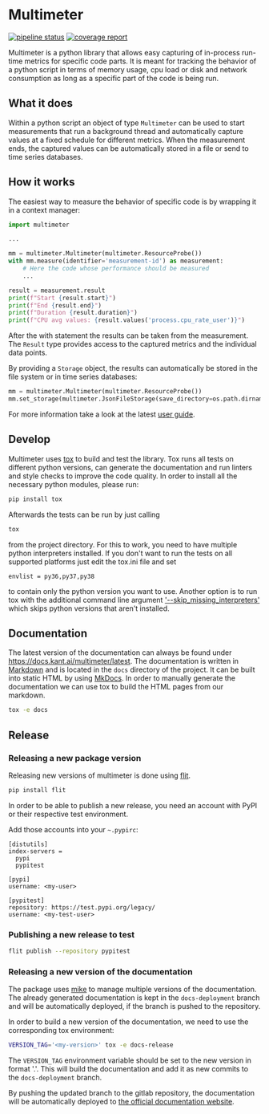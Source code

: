 # Multimeter

 [![pipeline status](https://gitlab.com/kantai/multimeter/badges/mainline/pipeline.svg)](https://gitlab.com/kantai/multimeter/-/commits/mainline)
 [![coverage report](https://gitlab.com/kantai/multimeter/badges/mainline/coverage.svg)](https://gitlab.com/kantai/multimeter/-/commits/mainline)

Multimeter is a python library that allows easy capturing of in-process run-time metrics
for specific code parts. It is meant for tracking the behavior of a python script in terms
of memory usage, cpu load or disk and network consumption as long as a specific part of
the code is being run.

## What it does

Within a python script an object of type `Multimeter` can be used to start measurements
that run a background thread and automatically capture values at a fixed schedule for
different metrics. When the measurement ends, the captured values can be automatically
stored in a file or send to time series databases.

## How it works

The easiest way to measure the behavior of specific code is by wrapping it in a context
manager:

```python
import multimeter

...

mm = multimeter.Multimeter(multimeter.ResourceProbe())
with mm.measure(identifier='measurement-id') as measurement:
    # Here the code whose performance should be measured
    ...

result = measurement.result
print(f"Start {result.start}")
print(f"End {result.end}")
print(f"Duration {result.duration}")
print(f"CPU avg values: {result.values('process.cpu_rate_user')}")

```
After the with statement the results can be taken from the measurement. The `Result` type
provides access to the captured metrics and the individual data points.

By providing a `Storage` object, the results can automatically be stored in the file
system or in time series databases:

```python
mm = multimeter.Multimeter(multimeter.ResourceProbe())
mm.set_storage(multimeter.JsonFileStorage(save_directory=os.path.dirname(__file__)))
```

For more information take a look at the latest [user guide](https://docs.kant.ai/multimeter/latest/user_guide/).

## Develop

Multimeter uses [tox](https://tox.wiki/en/latest/index.html) to build and test the library.
Tox runs all tests on different python versions, can generate the documentation and run
linters and style checks to improve the code quality.
In order to install all the necessary python modules, please run:

```bash
pip install tox
```

Afterwards the tests can be run by just calling

```bash
tox
```

from the project directory. For this to work, you need to have multiple python
interpreters installed. If you don't want to run the tests on all supported platforms
just edit the tox.ini file and set
```
envlist = py36,py37,py38
```
to contain only the python version you want to use. Another option is to run tox with
the additional command line argument
['--skip_missing_interpreters'](https://tox.wiki/en/latest/config.html#conf-skip_missing_interpreters)
which skips python versions that aren't installed.


## Documentation

The latest version of the documentation can always be found under https://docs.kant.ai/multimeter/latest.
The documentation is written in [Markdown](https://daringfireball.net/projects/markdown/)
and is located in the `docs` directory of the project.
It can be built into static HTML by using [MkDocs](https://www.mkdocs.org/).
In order to manually generate the documentation we can use tox to build the HTML pages from our markdown.

```bash
tox -e docs
```

## Release

### Releasing a new package version

Releasing new versions of multimeter is done using [flit](https://flit.readthedocs.io/en/latest/).

```bash
pip install flit
```

In order to be able to publish a new release, you need an account with PyPI or their
respective test environment.

Add those accounts into your `~.pypirc`:
```
[distutils]
index-servers =
  pypi
  pypitest

[pypi]
username: <my-user>

[pypitest]
repository: https://test.pypi.org/legacy/
username: <my-test-user>
```


### Publishing a new release to test

```bash
flit publish --repository pypitest
```

### Releasing a new version of the documentation

The package uses [mike](https://github.com/jimporter/mike)
to manage multiple versions of the documentation. The already generated documentation is kept
in the `docs-deployment` branch and will be automatically deployed, if the branch is pushed to
the repository.

In order to build a new version of the documentation, we need to use the corresponding tox environment:

```bash
VERSION_TAG='<my-version>' tox -e docs-release
```

The `VERSION_TAG` environment variable should be set to the new version in format '<major>.<minor>'.
This will build the documentation and add it as new commits to the `docs-deployment` branch.

By pushing the updated branch to the gitlab repository, the documentation will be automatically
deployed to [the official documentation website](https://docs.kant.ai/multimeter).
